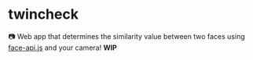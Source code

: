 # twincheck
:camera: Web app that determines the similarity value between two faces using [face-api.js](https://github.com/justadudewhohacks/face-api.js) and your camera! **WIP**
